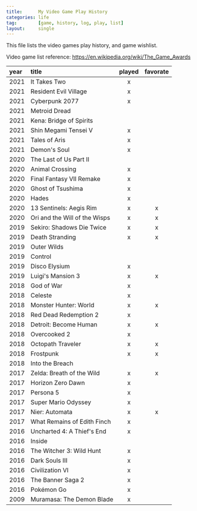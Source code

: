 ```yaml
---
title:      My Video Game Play History
categories: life
tag:        [game, history, log, play, list]
layout:     single
---
```


This file lists the video games play history, and game wishlist.

Video game list reference: https://en.wikipedia.org/wiki/The_Game_Awards

| year | title                          | played | favorate |
|:-----|:-------------------------------|:------:|:--------:|
| 2021 | It Takes Two                   | x      |          |
| 2021 | Resident Evil Village          | x      |          |
| 2021 | Cyberpunk 2077                 | x      |          |
| 2021 | Metroid Dread                  |        |          |
| 2021 | Kena: Bridge of Spirits        |        |          |
| 2021 | Shin Megami Tensei V           | x      |          |
| 2021 | Tales of Aris                  | x      |          |
| 2021 | Demon's Soul                   | x      |          |
| 2020 | The Last of Us Part II         |        |          |
| 2020 | Animal Crossing                | x      |          |
| 2020 | Final Fantasy VII Remake       | x      |          |
| 2020 | Ghost of Tsushima              | x      |          |
| 2020 | Hades                          | x      |          |
| 2020 | 13 Sentinels: Aegis Rim        | x      | x        |
| 2020 | Ori and the Will of the Wisps  | x      | x        |
| 2019 | Sekiro: Shadows Die Twice      | x      | x        |
| 2019 | Death Stranding                | x      | x        |
| 2019 | Outer Wilds                    |        |          |
| 2019 | Control                        |        |          |
| 2019 | Disco Elysium                  | x      |          |
| 2019 | Luigi's Mansion 3              | x      | x        |
| 2018 | God of War                     | x      |          |
| 2018 | Celeste                        | x      |          |
| 2018 | Monster Hunter: World          | x      | x        |
| 2018 | Red Dead Redemption 2          | x      |          |
| 2018 | Detroit: Become Human          | x      | x        |
| 2018 | Overcooked 2                   | x      |          |
| 2018 | Octopath Traveler              | x      | x        |
| 2018 | Frostpunk                      | x      | x        |
| 2018 | Into the Breach                |        |          |
| 2017 | Zelda: Breath of the Wild      | x      | x        |
| 2017 | Horizon Zero Dawn              | x      |          |
| 2017 | Persona 5                      | x      |          |
| 2017 | Super Mario Odyssey            | x      |          |
| 2017 | Nier: Automata                 | x      | x        |
| 2017 | What Remains of Edith Finch    | x      |          |
| 2016 | Uncharted 4: A Thief's End     | x      |          |
| 2016 | Inside                         |        |          |
| 2016 | The Witcher 3: Wild Hunt       | x      |          |
| 2016 | Dark Souls III                 | x      |          |
| 2016 | Civilization VI                | x      |          |
| 2016 | The Banner Saga 2              | x      |          |
| 2016 | Pokémon Go                     | x      |          |
| 2009 | Muramasa: The Demon Blade      | x      |          |

   